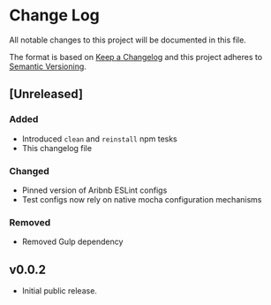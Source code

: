 # Change Log
All notable changes to this project will be documented in this file.

The format is based on [Keep a Changelog](http://keepachangelog.com/)
and this project adheres to [Semantic Versioning](http://semver.org/).


## [Unreleased]

### Added

- Introduced `clean` and `reinstall` npm tesks
- This changelog file

### Changed

- Pinned version of Aribnb ESLint configs
- Test configs now rely on native mocha configuration mechanisms

### Removed

- Removed Gulp dependency

## v0.0.2

- Initial public release.
